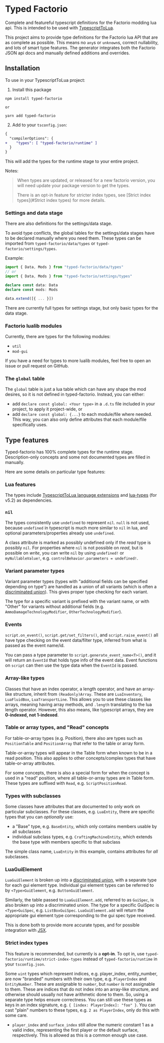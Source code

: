 # Typed Factorio

Complete and featureful typescript definitions for the Factorio modding lua api. This is intended to be used with [TypescriptToLua](https://typescripttolua.github.io/).

This project aims to provide type definitions for the Factorio lua API that are as complete as possible. This means no `any`s or `unknown`s, correct nullability, and lots of smart type features. The generator integrates both the Factorio JSON api docs and manually defined additions and overrides.

## Installation

To use in your TypescriptToLua project:

1. Install this package

```
npm install typed-factorio

or

yarn add typed-factorio
```

2. Add to your `tsconfig.json`:

```diff
{
  "compilerOptions": {
+    "types": [ "typed-factorio/runtime" ]
  }
}
```

This will add the types for the runtime stage to your entire project.

Notes:
> When types are updated, or released for a new factorio version, you will need update your package version to get the types.
> 
> There is an opt-in feature for stricter index types, see [Strict index types](#Strict index types) for more details.

### Settings and data stage

There are also definitions for the settings/data stage.

To avoid type conflicts, the global tables for the settings/data stages have to be declared manually where you need them. These types can be imported from `typed-factorio/data/types` or `typed-factorio/settings/types`.

Example:

```ts
import { Data, Mods } from "typed-factorio/data/types"
// or
import { Data, Mods } from "typed-factorio/settings/types"

declare const data: Data
declare const mods: Mods

data.extend([{ ... }])
```

There are currently full types for settings stage, but only basic types for the data stage.

### Factorio lualib modules

Currently, there are types for the following modules:

- `util`
- `mod-gui`

If you have a need for types to more lualib modules, feel free to open an issue or pull request on GitHub.

### The `global` table

The `global` table is just a lua table which can have any shape the mod desires, so it is not defined in typed-factorio. Instead, you can either:

- add `declare const global: <Your type>` in a `.d.ts` file included in your project, to apply it project-wide, or
- add `declare const global: {...}` to each module/file where needed. This way, you can also only define attributes that each module/file specifically uses.

## Type features

Typed-factorio has 100% complete types for the runtime stage. Description-only concepts and some not documented types are filled in manually.

Here are some details on particular type features:

### Lua features

The types include [TypescriptToLua language extensions](https://typescripttolua.github.io/docs/advanced/language-extensions/)
and [lua-types](https://github.com/TypeScriptToLua/lua-types) (for v5.2) as dependencies.

### `nil`

The types consistently use `undefined` to represent `nil`.
`null` is not used, because `undefined` in typescript is much more similar to `nil` in lua, and optional parameters/properties already use `undefined`.

A class attribute is marked as possibly undefined only if the _read_ type is possibly `nil`. For properties where `nil` is not possible on _read_, but is possible on _write_, you can write `nil` by using `undefined!` or `myNullableValue!`, e.g. `controlBehavior.parameters = undefined!`.

### Variant parameter types

Variant parameter types (types with "additional fields can be specified depending on type") are handled as a union of all variants (which is often a [discriminated union](https://basarat.gitbook.io/typescript/type-system/discriminated-unions#discriminated-union)). This gives proper type checking for each variant.

The type for a specific variant is prefixed with the variant name, or with "Other" for variants without additional fields (e.g. `AmmoDamageTechnologyModifier`, `OtherTechnologyModifier`).

### Events

`script.on_event()`, `script.get/set_filters()`, and `script.raise_event()` all have type checking on the event data/filter type, inferred from what is passed as the event name/id.

You can pass a type parameter to `script.generate_event_name<T>()`, and it will return an `EventId` that holds type info of the event data. Event functions on `script` can then use the type data when the `EventId` is passed.

### Array-like types

Classes that have an index operator, a length operator, and have an array-like structure, inherit from `(Readonly)Array`. These are `LuaInventory`, `LuaFluidBox`, `LuaTransportLine`. This allows you to use these classes like arrays, meaning having array methods, and `.length` translating to the lua length operator. However, this also means, like typescript arrays, they are **0-indexed, not 1-indexed**.

### Table or array types, and "Read" concepts

For table-or-array types (e.g. Position), there also are types such as `PositionTable` and `PositionArray` that refer to the table or array form.

Table-or-array types will appear in the Table form when known to be in a read position. This also applies to other concepts/complex types that have table-or-array attributes.

For some concepts, there is also a special form for when the concept is used in a "read" position, where all table-or-array types are in Table form. These types are suffixed with `Read`, e.g. `ScriptPositionRead`.


### Types with subclasses

Some classes have attributes that are documented to only work on particular subclasses. For these classes, e.g. `LuaEntity`, there are specific types that you can _optionally_ use:

- a "Base" type, e.g. `BaseEntity`, which only contains members usable by all subclasses
- individual subclass types, e.g. `CraftingMachineEntity`, which extends the base type with members specific to that subclass

The simple class name, `LuaEntity` in this example, contains attributes for _all_ subclasses.

### LuaGuiElement

`LuaGuiElement` is broken up into a [discriminated union](https://basarat.gitbook.io/typescript/type-system/discriminated-unions), with a separate type for each gui element type. Individual gui element types can be referred to by `<Type>GuiElement`, e.g. `ButtonGuiElement`.

Similarly, the table passed to `LuaGuiElement.add`, referred to as `GuiSpec`, is also broken up into a discriminated union. The type for a specific GuiSpec is `<Type>GuiSpec`, e.g. `ListBoxGuiSpec`. `LuaGuiElement.add` will return the appropriate gui element type corresponding to the gui spec type received.

This is done both to provide more accurate types, and for possible integration with [JSX](https://typescripttolua.github.io/docs/jsx/).

### Strict index types

This feature is recommended, but currently is a **opt-in**. To opt in, use `typed-factorio/runtime/strict-index-types` instead of `typed-factorio/runtime` in your `tsconfig.json`.

Some `uint` types which represent indices, e.g. player_index, entity_number, are now "branded" numbers with their own type, e.g. `PlayerIndex` and `EntityNumber`. These are assignable to `number`, but `number` is not assignable to them.
These are indices that do not index into an array-like structure, and otherwise should usually not have arithmetic done to them. So, using a separate type helps ensure correctness.
You can still use these types as keys in an index signature, e.g. `{ [index: PlayerIndex]: "foo" }`.
You can cast "plain" numbers to these types, e.g. `2 as PlayerIndex`, only do this with some care.

- `player_index` and `surface_index` still allow the numeric constant 1 as a valid index, representing the first player or the default surface, respectively. This is allowed as this is a common enough use case.
